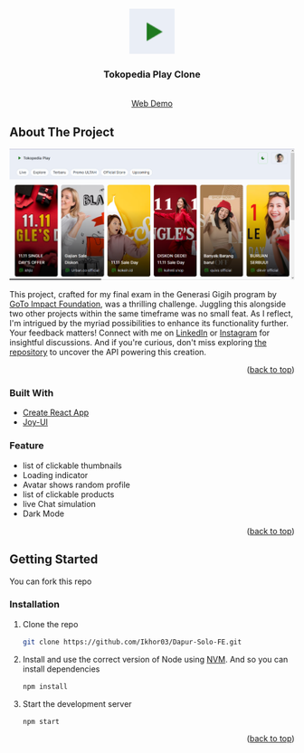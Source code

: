 <a name="readme-top"></a>

<!-- PROJECT LOGO -->
<br />
<div align="center">
  <a href="https://github.com/Ikhor03/TokopediaPlay">
    <img src="public/favicon.ico" alt="Logo" width="80" height="80">
  </a>

<h3 align="center">Tokopedia Play Clone</h3>

  <p align="center">
    <br />
    <a href="https://tokopedia-play-dun.vercel.app/">Web Demo</a>
  </p>
</div>

<!-- ABOUT THE PROJECT -->

## About The Project

[![Product Name Screen Shot][product-screenshot]](https://tokopedia-play-dun.vercel.app/)

This project, crafted for my final exam in the Generasi Gigih program by [GoTo Impact Foundation](https://www.goto-impact.org/), was a thrilling challenge. Juggling this alongside two other projects within the same timeframe was no small feat. As I reflect, I'm intrigued by the myriad possibilities to enhance its functionality further. Your feedback matters! Connect with me on [LinkedIn](https://www.linkedin.com/in/imamkhoiri/) or [Instagram](https://www.instagram.com/ikhor03/) for insightful discussions. And if you're curious, don't miss exploring [the repository](https://github.com/Ikhor03/tokpedPlay) to uncover the API powering this creation.

<p align="right">(<a href="#readme-top">back to top</a>)</p>

### Built With

- [Create React App](https://github.com/facebook/create-react-app)
- [Joy-UI](https://tailwindcss.com/)

### Feature

- list of clickable thumbnails
- Loading indicator
- Avatar shows random profile
- list of clickable products
- live Chat simulation
- Dark Mode

<p align="right">(<a href="#readme-top">back to top</a>)</p>

<!-- GETTING STARTED -->

## Getting Started

You can fork this repo

### Installation

1. Clone the repo
   ```sh
   git clone https://github.com/Ikhor03/Dapur-Solo-FE.git
   ```
2. Install and use the correct version of Node using [NVM](https://github.com/nvm-sh/nvm). And so you can install dependencies
   ```sh
   npm install
   ```
3. Start the development server

   ```sh
   npm start
   ```

<p align="right">(<a href="#readme-top">back to top</a>)</p>

<!-- MARKDOWN LINKS & IMAGES -->
<!-- https://www.markdownguide.org/basic-syntax/#reference-style-links -->

[product-screenshot]: public/tokpedplay-ss.png
[React.js]: https://img.shields.io/badge/React-20232A?style=for-the-badge&logo=react&logoColor=61DAFB
[React-url]: https://reactjs.org/
